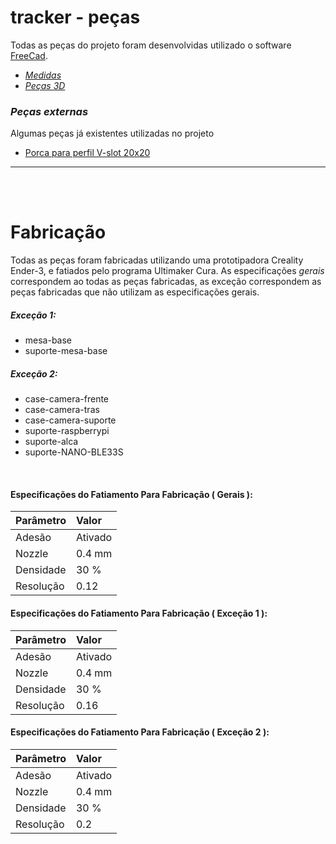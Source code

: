 # tracker - peças
Todas as peças do projeto foram desenvolvidas utilizado o software [FreeCad](https://www.freecadweb.org/).

 * *[Medidas](./medidas)*
 * *[Peças 3D](./stl)*

### *Peças externas*

Algumas peças já existentes utilizadas no projeto

  * [Porca para perfil V-slot 20x20](https://www.thingiverse.com/thing:3050607)


<hr><br><br>

# Fabricação

Todas as peças foram fabricadas utilizando uma prototipadora Creality Ender-3, e fatiados pelo programa Ultimaker Cura.
As especificações *gerais* correspondem ao todas as peças fabricadas, as exceção correspondem as peças fabricadas que não utilizam as especificações gerais.

##### Exceção 1:
  * mesa-base
  * suporte-mesa-base

##### Exceção 2:
  * case-camera-frente
  * case-camera-tras
  * case-camera-suporte
  * suporte-raspberrypi
  * suporte-alca
  * suporte-NANO-BLE33S

<br>

#### Especificações do Fatiamento Para Fabricação ( Gerais ):


Parâmetro               | Valor
:---------------------- | :-------------------------------------
Adesão                  | Ativado
Nozzle                  | 0.4 mm
Densidade               | 30 %
Resolução               | 0.12

#### Especificações do Fatiamento Para Fabricação ( Exceção 1 ):

Parâmetro               | Valor
:---------------------- | :-------------------------------------
Adesão                  | Ativado
Nozzle                  | 0.4 mm
Densidade               | 30 %
Resolução               | 0.16

#### Especificações do Fatiamento Para Fabricação ( Exceção 2 ):

Parâmetro               | Valor
:---------------------- | :-------------------------------------
Adesão                  | Ativado
Nozzle                  | 0.4 mm
Densidade               | 30 %
Resolução               | 0.2
